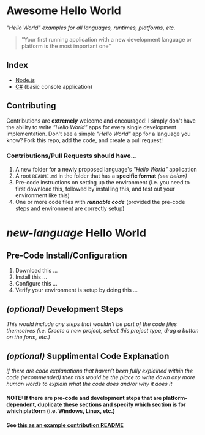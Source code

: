 # Awesome Hello World

*"Hello World" examples for all languages, runtimes, platforms, etc.*

> "Your first running application with a new development language or platform is the most important one"

## Index

- [Node.js](nodejs/)
- [C#](csharp-console/) (basic console application)

## Contributing

Contributions are **extremely** welcome and encouraged!  I simply don't have the ability to write *"Hello World"* apps for every single development implementation.  Don't see a simple *"Hello World"* app for a language you know?  Fork this repo, add the code, and create a pull request!

### Contributions/Pull Requests should have...

1. A new folder for a newly proposed language's *"Hello World"* application
2. A root `README.md` in the folder that has a **specific format** *(see below)*
3. Pre-code instructions on setting up the environment (i.e. you need to first download this, followed by installing this, and test out your environment like this)
4. One or more code files with ***runnable code*** (provided the pre-code steps and environment are correctly setup)

# ***new-language*** Hello World

## Pre-Code Install/Configuration
1. Download this ...
2. Install this ...
3. Configure this ...
4. Verify your environment is setup by doing this ...

## *(optional)* Development Steps

*This would include any steps that wouldn't be part of the code files themselves (i.e. Create a new project, select this project type, drag a button on the form, etc.)*

## *(optional)* Supplimental Code Explanation

*If there are code explanations that haven't been fully explained within the code (recommended) then this would be the place to write down any more human words to explain what the code does and/or why it does it*

#### **NOTE**: If there are pre-code and development steps that are platform-dependent, duplicate these sections and specify which section is for which platform (i.e. Windows, Linux, etc.)

#### See [this as an example contribution README](nodejs/README.md)